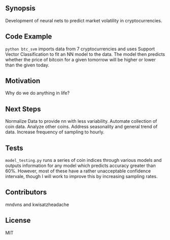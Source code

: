 ## Synopsis

Development of neural nets to predict market volatility in cryptocurrencies.

## Code Example

`python btc_svm` imports data from 7 cryptocurrencies and uses Support Vector Classification to  fit an NN model to the data. The model then predicts whether the price of bitcoin for a given tomorrow will be higher or lower than the given today.


## Motivation

Why do we do anything in life?

## Next Steps

Normalize Data to provide nn with less variability.
Automate collection of coin data.
Analyze other coins.
Address seasonality and general trend of data.
Increase frequency of sampling to hourly. 

## Tests

`model_testing.py` runs a series of coin indices through various models and outputs information for any model which predicts accuracy greater than 60%.
However, most of these have a rather unacceptable confidence intervale, though I will work to improve this by increasing sampling rates.

## Contributors

mndvns and kwisatzheadache

## License

MIT
